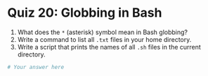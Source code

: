 # Quiz 20: Globbing in Bash

1. What does the `*` (asterisk) symbol mean in Bash globbing?
2. Write a command to list all `.txt` files in your home directory.
3. Write a script that prints the names of all `.sh` files in the current directory.

```bash
# Your answer here
```
